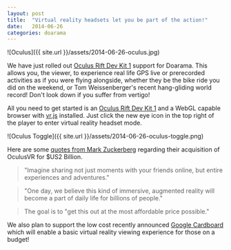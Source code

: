```yaml
---
layout: post
title:  "Virtual reality headsets let you be part of the action!"
date:   2014-06-26
categories: doarama
---
```


![Oculus]({{ site.url }}/assets/2014-06-26-oculus.jpg)

[]()We have just rolled out [Oculus Rift Dev Kit 1](http://www.oculusvr.com) support for Doarama.
This allows you, the viewer, to experience real life GPS live or prerecorded activities as if you were flying alongside,
whether they be the bike ride you did on the weekend, or Tom Weissenberger's recent hang-gliding world record!  Don't look down if you suffer from vertigo!

All you need to get started is an [Oculus Rift Dev Kit 1](http://www.oculusvr.com) and a WebGL capable browser with [vr.js](https://github.com/benvanik/vr.js/tree/master) installed.
Just click the new eye icon in the top right of the player to enter virtual reality headset mode.

![Oculus Toggle]({{ site.url }}/assets/2014-06-26-oculus-toggle.png)

Here are some [quotes from Mark Zuckerberg](https://www.facebook.com/zuck/posts/10101319050523971) regarding their acquisition of OculusVR for $US2 Billion.

> "Imagine sharing not just moments with your friends online, but entire experiences and adventures."

> "One day, we believe this kind of immersive, augmented reality will become a part of daily life for billions of people."

> The goal is to "get this out at the most affordable price possible."

We also plan to support the low cost recently announced [Google Cardboard](https://developers.google.com/cardboard/)
which will enable a basic virtual reality viewing experience for those on a budget!
